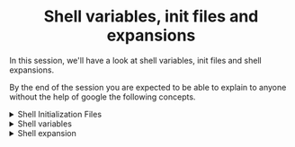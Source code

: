 <h1 align='center'> Shell variables, init files and expansions </h1>

In this session, we'll have a look at shell variables, init files and shell expansions.

By the end of the session you are expected to be able to explain to anyone without the help of google the following concepts.


<details>
<summary>Shell Initialization Files</summary>
<ul>
<li>Different shell modes </li>
<li>What are the /etc/profile file and the /etc/profile.d directory</li>
<li>What is the ~/.bashrc file</li>
<li>What are shell init files and some example of those</li>
<li>Types of init files</li>
<li>Examples of system wide init files </li>
<li>Examaples of user-specific init files </li>
<li>Order of activation of system-wide initialization files and user-specific initialization files based on shell mode: </li>
</ul>
</details>


<details>
<summary>Shell variables </summary>
<li>What is the difference between a local and a global variable</li>
<li>What is a reserved variable</li>
<li>How to create, update, delete and use shell variables</li>
<li>What are the roles of the following reserved variables: <code>HOME</code>, <code>PATH</code>, <code>PS1</code></li>
<li>What are special parameters</li>
<li>What is the special parameter <code>$?</code>?</li>
</details>


<details>
<summary>Shell expansion</summary>
<li>What is shell expansion?</li>
<li>The different types of shell expansion</li>
<li>Brace expansion</li>
<li>Tilde expansion.</li>
<li></li>
<li></li>
<li></li>
<li></li>
<li>What is the difference between single and double quotes and how to use them properly</li>

</details>